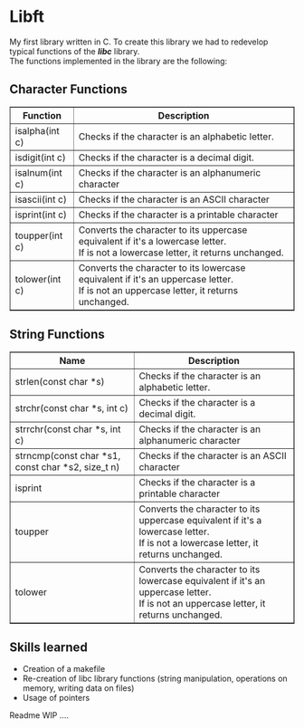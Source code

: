 <h1> Libft </h1>

My first library written in C.
To create this library we had to redevelop typical functions of the <strong><em>libc</em></strong> library.
<br>The functions implemented in the library are the following:

<h2>Character Functions</h2>

<table border="1">
  <tr>
    <th>Function</th>
    <th>Description</th>
  </tr>
  <tr>
    <td>isalpha(int c)</td>
    <td>Checks if the character is an alphabetic letter.</td>
  </tr>
  <tr>
    <td>isdigit(int c)</td>
    <td>Checks if the character is a decimal digit.</td>
  </tr>
  <tr>
    <td>isalnum(int c)</td>
    <td>Checks if the character is an alphanumeric character</td>
  </tr>
   <tr>
    <td>isascii(int c)</td>
    <td>Checks if the character is an ASCII character</td>
  </tr>
   <tr>
    <td>isprint(int c)</td>
    <td>Checks if the character is a printable character</td>
  </tr>
   <tr>
    <td>toupper(int c)</td>
    <td>Converts the character to its uppercase equivalent if it's a lowercase letter.<br> If is not a lowercase letter, it returns unchanged.</td>
  </tr>
   <tr>
    <td>tolower(int c)</td>
    <td>Converts the character to its lowercase equivalent if it's an uppercase letter.<br> If is not an uppercase letter, it returns unchanged.</td>
  </tr>
</table>

<h2>String Functions</h2>

<table border="1">
  <tr>
    <th>Name</th>
    <th>Description</th>
  </tr>
  <tr>
    <td>strlen(const char *s)</td>
    <td>Checks if the character is an alphabetic letter.</td>
  </tr>
  <tr>
    <td>strchr(const char *s, int c)</td>
    <td>Checks if the character is a decimal digit.</td>
  </tr>
  <tr>
    <td>strrchr(const char *s, int c)</td>
    <td>Checks if the character is an alphanumeric character</td>
  </tr>
   <tr>
    <td>strncmp(const char *s1, const char *s2, size_t n)</td>
    <td>Checks if the character is an ASCII character</td>
  </tr>
   <tr>
    <td>isprint</td>
    <td>Checks if the character is a printable character</td>
  </tr>
   <tr>
    <td>toupper</td>
    <td>Converts the character to its uppercase equivalent if it's a lowercase letter.<br> If is not a lowercase letter, it returns unchanged.</td>
  </tr>
   <tr>
    <td>tolower</td>
    <td>Converts the character to its lowercase equivalent if it's an uppercase letter.<br> If is not an uppercase letter, it returns unchanged.</td>
  </tr>
</table>


<h2>Skills learned</h2>

- Creation of a makefile
- Re-creation of libc library functions (string manipulation, operations on memory, writing data on files)
- Usage of pointers

Readme WIP ....


